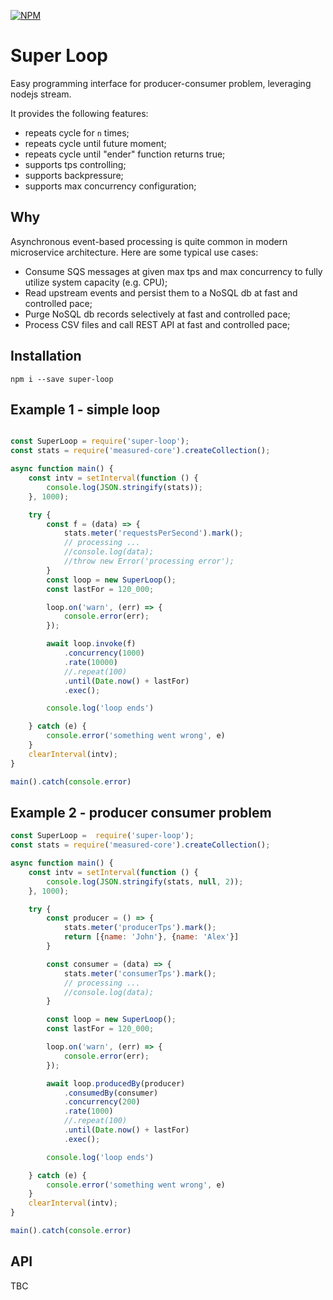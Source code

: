 [![NPM](https://nodei.co/npm/super-loop.png)](https://www.npmjs.com/package/super-loop)

# Super Loop

Easy programming interface for producer-consumer problem, leveraging nodejs stream. 

It provides the following features: 
* repeats cycle for `n` times;
* repeats cycle until future moment;
* repeats cycle until "ender" function returns true;
* supports tps controlling;
* supports backpressure;
* supports max concurrency configuration;

## Why

Asynchronous event-based processing is quite common in modern microservice architecture. Here are some typical use cases: 

* Consume SQS messages at given max tps and max concurrency to fully utilize system capacity (e.g. CPU);
* Read upstream events and persist them to a NoSQL db at fast and controlled pace;
* Purge NoSQL db records selectively at fast and controlled pace;
* Process CSV files and call REST API at fast and controlled pace;


## Installation

```shell
npm i --save super-loop
```

## Example 1 - simple loop

```js

const SuperLoop = require('super-loop');
const stats = require('measured-core').createCollection();

async function main() {
    const intv = setInterval(function () {
        console.log(JSON.stringify(stats));
    }, 1000);

    try {
        const f = (data) => {
            stats.meter('requestsPerSecond').mark();
            // processing ...
            //console.log(data);
            //throw new Error('processing error');
        }
        const loop = new SuperLoop();
        const lastFor = 120_000;

        loop.on('warn', (err) => {
            console.error(err);
        });

        await loop.invoke(f)
            .concurrency(1000)
            .rate(10000)
            //.repeat(100)
            .until(Date.now() + lastFor)
            .exec();

        console.log('loop ends')

    } catch (e) {
        console.error('something went wrong', e)
    }
    clearInterval(intv);
}

main().catch(console.error)

```

## Example 2 - producer consumer problem

```js
const SuperLoop =  require('super-loop');
const stats = require('measured-core').createCollection();

async function main() {
    const intv = setInterval(function () {
        console.log(JSON.stringify(stats, null, 2));
    }, 1000);

    try {
        const producer = () => {
            stats.meter('producerTps').mark();
            return [{name: 'John'}, {name: 'Alex'}]
        }

        const consumer = (data) => {
            stats.meter('consumerTps').mark();
            // processing ...
            //console.log(data);
        }

        const loop = new SuperLoop();
        const lastFor = 120_000;

        loop.on('warn', (err) => {
            console.error(err);
        });

        await loop.producedBy(producer)
            .consumedBy(consumer)
            .concurrency(200)
            .rate(1000)
            //.repeat(100)
            .until(Date.now() + lastFor)
            .exec();

        console.log('loop ends')

    } catch (e) {
        console.error('something went wrong', e)
    }
    clearInterval(intv);
}

main().catch(console.error)
```

## API

TBC
